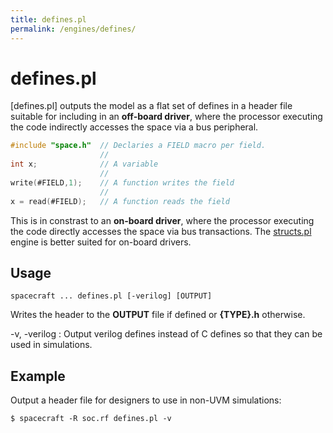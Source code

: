 ```yaml
---
title: defines.pl
permalink: /engines/defines/
---
```

[{{page.title}}]: {{site.engine_baseurl}}/{{page.title}}
[structs.pl]: /engines/structs/

defines.pl
==========

[defines.pl] outputs the model as a flat set of defines in a header file suitable 
for including in an **off-board driver**, where the processor executing the code 
indirectly accesses the space via a bus peripheral.


```c
#include "space.h"  // Declaries a FIELD macro per field.
                    //
int x;              // A variable
                    //
write(#FIELD,1);    // A function writes the field
                    //
x = read(#FIELD);   // A function reads the field
```

This is in constrast to an **on-board driver**, where the processor executing
the code directly accesses the space via bus transactions.  The [structs.pl] 
engine is better suited for on-board drivers.


Usage
-----

```
spacecraft ... defines.pl [-verilog] [OUTPUT]
```

Writes the header to the **OUTPUT** file if defined or **{TYPE}.h** otherwise.

-v, -verilog
  : Output verilog defines instead of C defines so that they can be used in
    simulations.


Example
-------

Output a header file for designers to use in non-UVM simulations:

```
$ spacecraft -R soc.rf defines.pl -v
```
